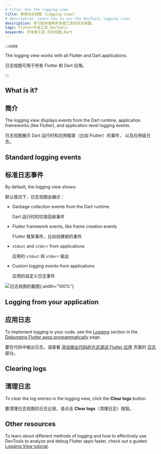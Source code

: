 ```yaml
---
# title: Use the Logging view
title: 使用日志视图 (Logging view)
# description: Learn how to use the DevTools logging view.
description: 学习如何使用开发者工具的日志视图。
tags: Flutter开发工具,DevTools
keywords: 开发者工具,日志视图,Dart
---
```


:::note

The logging view works with all Flutter and Dart applications.

日志视图可用于所有 Flutter 和 Dart 应用。

:::

## What is it?

## 简介

The logging view displays events from the Dart runtime,
application frameworks (like Flutter), and application-level
logging events.

日志视图展示 Dart 运行时和应用框架（比如 Flutter）的事件，
以及应用级日志。

## Standard logging events

## 标准日志事件

By default, the logging view shows:

默认情况下，日志视图会展示：

* Garbage collection events from the Dart runtime

  Dart 运行时的垃圾回收事件

* Flutter framework events, like frame creation events

  Flutter 框架事件，比如创建帧的事件

* `stdout` and `stderr` from applications

  应用的 `stdout` 和 `stderr` 输出

* Custom logging events from applications

  应用的自定义日志事件

![日志视图的截图](/assets/images/docs/tools/devtools/logging_log_entries.png){:width="100%"}

## Logging from your application

## 应用日志

To implement logging in your code,
see the [Logging][] section in the
[Debugging Flutter apps programmatically][]
page.

要在代码中输出日志，请查看 
[添加输出代码的方式调试 Flutter 应用][Debugging Flutter apps programmatically]
页面的 [日志][Logging] 部分。

## Clearing logs

## 清理日志

To clear the log entries in the logging view,
click the **Clear logs** button.

要清理日志视图的日志记录，请点击 **Clear logs**（清理日志）按钮。

[Logging]: /testing/code-debugging#add-logging-to-your-application
[Debugging Flutter apps programmatically]: /testing/code-debugging

## Other resources

To learn about different methods of logging
and how to effectively use DevTools to
analyze and debug Flutter apps faster,
check out a guided [Logging View tutorial][logging-tutorial].

[logging-tutorial]: {{site.medium}}@fluttergems/mastering-dart-flutter-devtools-logging-view-part-5-of-8-b634f3a3af26
